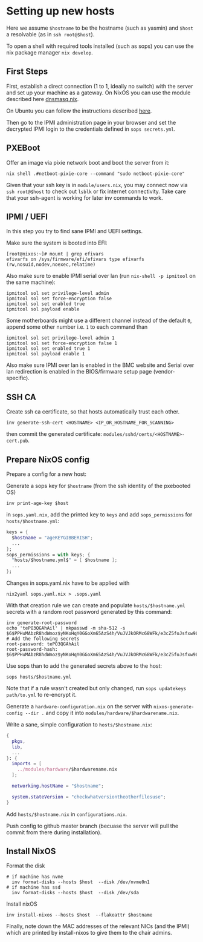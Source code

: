 # Setting up new hosts

Here we assume `$hostname` to be the hostname (such as yasmin) and `$host` a resolvable (as in `ssh root@$host`).

To open a shell with required tools installed (such as sops) you can use the nix package manager `nix develop`.


## First Steps

First, establish a direct connection (1 to 1, ideally no switch) with the server and set up your machine as a gateway. 
On NixOS you can use the module described here [dnsmasq.nix](DNSMASQ.md).

On Ubuntu you can follow the instructions described [here](DNSMASQ_UBUNTU.md).

Then go to the IPMI administration page in your browser and set the decrypted IPMI login to the credentials defined in `sops secrets.yml`.

## PXEBoot


Offer an image via pixie network boot and boot the server from it:

```
nix shell .#netboot-pixie-core --command "sudo netboot-pixie-core"
```

Given that your ssh key is in `module/users.nix`, you may connect now via `ssh root@$host` to check out `lsblk` or fix internet connectivity. 
Take care that your ssh-agent is working for later inv commands to work. 


## IPMI / UEFI

In this step you try to find sane IPMI and UEFI settings.

Make sure the system is booted into EFI:

```
[root@nixos:~]# mount | grep efivars
efivarfs on /sys/firmware/efi/efivars type efivarfs (rw,nosuid,nodev,noexec,relatime)
```

Also make sure to enable IPMI serial over lan (run `nix-shell -p ipmitool` on the same machine):

```console
ipmitool sol set privilege-level admin
ipmitool sol set force-encryption false
ipmitool sol set enabled true
ipmitool sol payload enable
```

Some motherboards might use a different channel instead of the default `0`, append some other number
i.e. `1` to each command than

```
ipmitool sol set privilege-level admin 1
ipmitool sol set force-encryption false 1
ipmitool sol set enabled true 1
ipmitool sol payload enable 1
```

Also make sure IPMI over lan is enabled in the BMC website and Serial over lan
redirection is enabled in the BIOS/firmware setup page (vendor-specific).

## SSH CA

Create ssh ca certificate, so that hosts automatically trust each other.

```console
inv generate-ssh-cert <HOSTNAME> <IP_OR_HOSTNAME_FOR_SCANNING>
```

then commit the generated certificate: `modules/sshd/certs/<HOSTNAME>-cert.pub`.

## Prepare NixOS config

Prepare a config for a new host:

Generate a sops key for `$hostname` (from the ssh identity of the pxebooted OS)

```
inv print-age-key $host
```

in `sops.yaml.nix`, add the printed key to `keys` and add `sops_permissions` for `hosts/$hostname.yml`:

```nix
keys = {
  $hostname = "ageKEYGIBBERISH";
  ...
};
sops_permissions = with keys; {
  "hosts/$hostname.yml$" = [ $hostname ];
  ...
};
```

Changes in sops.yaml.nix have to be applied with

```
nix2yaml sops.yaml.nix > .sops.yaml
```

With that creation rule we can create and populate `hosts/$hostname.yml` secrets with a random root password generated by this command:

```
inv generate-root-password
echo 'tePO3QGAhAil' | mkpasswd -m sha-512 -s
$6$PPHuMAbzR8hdWmoz$yNKoHqY0GGoXm65AzS4h/VuJVJkORMc68WFk/e3cZ5foJsfxw9LeFBP5s/L5muRZF4/RVn3xYVYPbBGEYo3Xq0
# Add the following secrets
root-password: tePO3QGAhAil
root-password-hash: $6$PPHuMAbzR8hdWmoz$yNKoHqY0GGoXm65AzS4h/VuJVJkORMc68WFk/e3cZ5foJsfxw9LeFBP5s/L5muRZF4/RVn3xYVYPbBGEYo3Xq0
```

Use sops than to add the generated secrets above to the host:

```
sops hosts/$hostname.yml
```

Note that if a rule wasn't created but only changed, run `sops updatekeys path/to.yml` to re-encrypt it.

Generate a `hardware-configuration.nix` on the server with `nixos-generate-config --dir .` and copy it into `modules/hardware/$hardwarename.nix`.

Write a sane, simple configuration to `hosts/$hostname.nix`:

```nix
{
  pkgs,
  lib,
  ...
}: {
  imports = [
    ../modules/hardware/$hardwarename.nix
  ];

  networking.hostName = "$hostname";

  system.stateVersion = "checkwhatversiontheotherfilesuse";
}
```

Add `hosts/$hostname.nix` in `configurations.nix`.

Push config to github master branch (becuase the server will pull the commit from there during installation).

## Install NixOS

Format the disk

```
# if machine has nvme 
  inv format-disks --hosts $host  --disk /dev/nvme0n1
# if machine has ssd
  inv format-disks --hosts $host  --disk /dev/sda
```

Install nixOS

```
inv install-nixos --hosts $host  --flakeattr $hostname
```

Finally, note down the MAC addresses of the relevant NICs (and the IPMI) which are printed by install-nixos to give them to the chair admins. 
